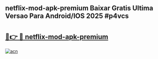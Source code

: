 ## netflix-mod-apk-premium Baixar Gratis Ultima Versao Para Android/IOS 2025 #p4vcs

# <h2><a href="https://ainizakaria.my?title=netflix-mod-apk-premium&ref=20M">🔗👉 🔴 netflix-mod-apk-premium</a></h2>

[![acn](https://github.com/user-attachments/assets/0f9c940e-d8b0-45ae-aac7-cd30a18b3e1c)](https://ainizakaria.my?title=netflix-mod-apk-premium&ref=20M)

